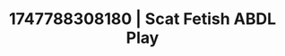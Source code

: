 ---
categories:
- Self-pleasure
- Nighttime romance
- Vintage boudoir
- Erotic tension
- Hog tying
image: /assets/images/1747788308180.jpg
layout: post
seo:
  description: Featured content with high-quality Scat Fetish, ABDL Play. HD images
    available.
  keywords: Scat Fetish, ABDL Play
  og_image: /assets/images/1747788308180.jpg
  schema_type: VisualArtwork
tags:
- '#1747788308180'
- Scat Fetish
- ABDL Play
title: 1747788308180 | Scat Fetish ABDL Play
---